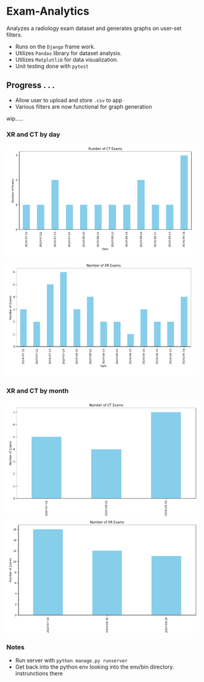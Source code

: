 # Exam-Analytics
Analyzes a radiology exam dataset and generates graphs on user-set filters.

- Runs on the `Django` frame work.
- Utilizes `Pandas` library for dataset analysis.
- Utilizes `Matplotlib` for data visualization.
- Unit testing done with `pytest`

## Progress . . .
- Allow user to upload and store `.csv` to app
- Various filters are now functional for graph generation

wip.....

### XR and CT by day

![](/img/ct-day.png)
![](/img/xr-day.png)

### XR and CT by month

![](/img/ct-month.png)
![](/img/xr-month.png)

### Notes

- Run server with `python manage.py runserver`
- Get back into the python env looking into the env/bin directory. instrunctions there